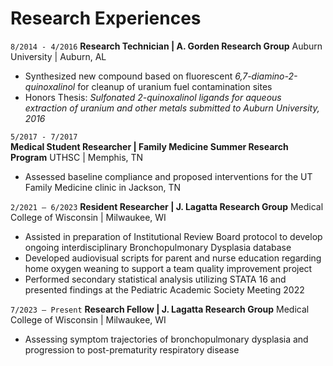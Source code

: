 # Research Experiences
`8/2014 - 4/2016` 
**Research Technician | A. Gorden Research Group**
Auburn University | Auburn, AL 
+ Synthesized new compound based on fluorescent *6,7-diamino-2-quinoxalinol* for cleanup of uranium fuel contamination sites 
+ Honors Thesis: *Sulfonated 2-quinoxalinol ligands for aqueous extraction of uranium and other metals submitted to Auburn University, 2016*

`5/2017 - 7/2017` 	
**Medical Student Researcher | Family Medicine Summer Research Program**
UTHSC | Memphis, TN 
+ Assessed baseline compliance and proposed interventions for the UT Family Medicine clinic in Jackson, TN 

`2/2021 – 6/2023` 
**Resident Researcher | J. Lagatta Research Group**
Medical College of Wisconsin | Milwaukee, WI
+ Assisted in preparation of Institutional Review Board protocol to develop ongoing interdisciplinary Bronchopulmonary Dysplasia database
+ Developed audiovisual scripts for parent and nurse education regarding home oxygen weaning to support a team quality improvement project
+ Performed secondary statistical analysis utilizing STATA 16 and presented findings at the Pediatric Academic Society Meeting 2022

`7/2023 – Present` 
**Research Fellow | J. Lagatta Research Group**
Medical College of Wisconsin | Milwaukee, WI
+ Assessing symptom trajectories of bronchopulmonary dysplasia and progression to post-prematurity respiratory disease